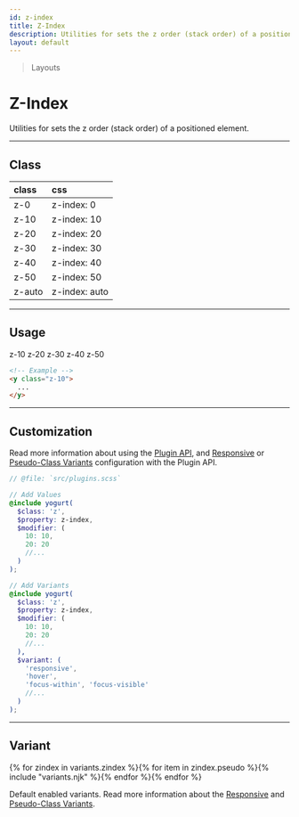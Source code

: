```yaml
---
id: z-index
title: Z-Index
description: Utilities for sets the z order (stack order) of a positioned element.
layout: default
---
```


> Layouts

# Z-Index

Utilities for sets the z order (stack order) of a positioned element.

---

## Class

| <span class="px-3 py-1 text-white (dark)text-charcoal-100 bg-charcoal-100 (dark)bg-gray-600 rounded-full">class</span> | <span class="px-3 py-1 text-white (dark)text-charcoal-100 bg-charcoal-100 (dark)bg-gray-600 rounded-full">css</span> |
|:--|:--|
| z-0 | z-index: 0 |
| z-10 | z-index: 10 |
| z-20 | z-index: 20 |
| z-30 | z-index: 30 |
| z-40 | z-index: 40 |
| z-50 | z-index: 50 |
| z-auto | z-index: auto |

---

## Usage

<y class="my-2 mx-auto max-w-sm">
  <y class="z-10 h-32 bg-gray-300 px-2 py-1">
    z-10
  </y>
  <y class="-mt-24 ml-8 z-20 h-32 bg-gray-400 px-2 py-1">
    z-20
  </y>
  <y class="-mt-24 ml-16 z-30 h-32 text-white bg-gray-500 px-2 py-1">
    z-30
  </y>
  <y class="-mt-24 ml-24 z-40 h-32 text-white bg-gray-600 px-2 py-1">
    z-40
  </y>
  <y class="-mt-24 ml-32 z-50 h-32 text-white bg-gray-700 px-2 py-1">
    z-50
  </y>
</y>

```html
<!-- Example -->
<y class="z-10">
  ...
</y>
```

---

## Customization

Read more information about using the [Plugin API](/plugin-api/), and  [Responsive](/responsive) or [Pseudo-Class Variants](/pseudo-class-variants/) configuration with the Plugin API.

```scss
// @file: `src/plugins.scss`

// Add Values
@include yogurt(
  $class: 'z',
  $property: z-index,
  $modifier: (
    10: 10,
    20: 20
    //...
  )
);

// Add Variants
@include yogurt(
  $class: 'z',
  $property: z-index,
  $modifier: (
    10: 10,
    20: 20
    //...
  ),
  $variant: (
    'responsive',
    'hover',
    'focus-within', 'focus-visible'
    //...
  )
);
```

---

## Variant

<y class="flex flex-gap-2 flex-wrap justify-start items-center">{% for zindex in variants.zindex %}{% for item in zindex.pseudo %}{% include "variants.njk" %}{% endfor %}{% endfor %}</y>

Default enabled variants. Read more information about the [Responsive](/responsive) and [Pseudo-Class Variants](/pseudo-class-variants/).